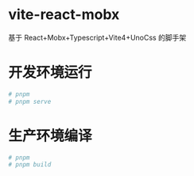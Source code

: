 # vite-react-mobx

基于 React+Mobx+Typescript+Vite4+UnoCss 的脚手架

# 开发环境运行

```bash
# pnpm
# pnpm serve
```

# 生产环境编译

```bash
# pnpm
# pnpm build
```
